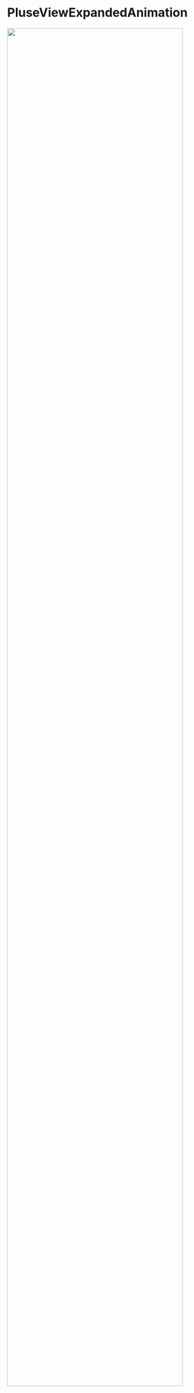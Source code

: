 # PluseViewExpandedAnimation

<img src="https://cloud.githubusercontent.com/assets/14991878/25173078/841c7e54-2510-11e7-99c2-32346bf383bd.gif" width="90%"></img> 

